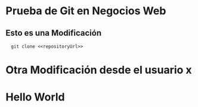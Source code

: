 # Prueba de Git en Negocios Web
## Esto es una Modificación

```
  git clone <<repositoryUrl>>
```
# Otra Modificación desde el usuario x



# Hello World
